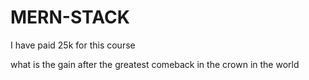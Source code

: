 # MERN-STACK
I have paid 25k for this course 

what is the gain after the greatest comeback in the crown in the world 
